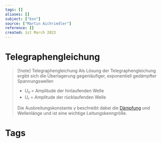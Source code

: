 ```yaml
---
tags: []
aliases: []
subject: ["ksn"]
source: ["Martin Aichriedler"]
reference: []
created: 1st March 2023
---
```

# Telegraphengleichung

> [!note] Telegraphengleichung
> Als Lösung der Telegraphengleichung ergibt sich die Überlagerung gegenläufiger, exponentiell gedämpfter Spannungswellen
> - $U_{h}$ = Amplitude der hinlaufenden Welle
> - $U_{r}$ = Amplitude der rücklaufenden Welle
> 
> Die Ausbreitungskonstante $\gamma$ beschreibt dabei die [Dämpfung](hwe/Dämpfung.md) und Wellenlänge und ist eine wichtige Leitungskenngröße.

# Tags